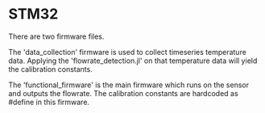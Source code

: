 # STM32
There are two firmware files.

The 'data_collection' firmware is used to collect timeseries temperature data.
Applying the 'flowrate_detection.jl' on that temperature data will yield the calibration constants.

The 'functional_firmware' is the main firmware which runs on the sensor and outputs the flowrate. The calibration constants are hardcoded as #define in this firmware.

